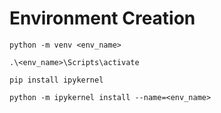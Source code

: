 

# Environment Creation 

```
python -m venv <env_name> 

.\<env_name>\Scripts\activate 

pip install ipykernel 

python -m ipykernel install --name=<env_name>
```
